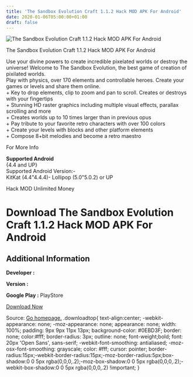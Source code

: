 ```yaml
---
title: 'The Sandbox Evolution Craft 1.1.2 Hack MOD APK For Android'
date: 2020-01-06T05:00:00+01:00
draft: false
---
```


![The Sandbox Evolution Craft 1.1.2 Hack MOD APK For Android](https://i0.wp.com/apkhome.net/wp-content/uploads/2016/11/The-Sandbox-Evolution-Craft-1.1.2.png "The Sandbox Evolution Craft 1.1.2 Hack MOD APK For Android")

  

The Sandbox Evolution Craft 1.1.2 Hack MOD APK For Android

Use your divine powers to create incredible pixelated worlds or destroy the universe! Welcome to The Sandbox Evolution, the best game of creation of pixilated worlds.  
Play with physics, over 170 elements and controllable heroes. Create your games or levels and share them online.  
\+ Key to drop elements, clip to zoom and pan to scroll. Creates or destroys with your fingertips  
\+ Stunning HD raster graphics including multiple visual effects, parallax scrolling and more  
\+ Creates worlds up to 10 times larger than in previous opus  
\+ Pay tribute to your favorite retro characters with over 100 colors  
\+ Create your levels with blocks and other platform elements  
\+ Compose 8+bit melodies and become a retro maestro

For More Info

**Supported Android**  
{4.4 and UP}  
Supported Android Version:-  
KitKat (4.4"4.4.4)- Lollipop (5.0"5.0.2) or UP

Hack MOD Unlimited Money

Download The Sandbox Evolution Craft 1.1.2 Hack MOD APK For Android
===================================================================

Additional Information
----------------------

**Developer :**

**Version :**

**Google Play :** PlayStore

  

[Download Now](https://store4app.co/post/the-sandbox-evolution-craft-1-1-2-hack-mod-apk-for-android_1573672189)

  
Source: [Go homepage.](https://store4app.co/post/the-sandbox-evolution-craft-1-1-2-hack-mod-apk-for-android_1573672189) .downloadtop{ text-align:center; -webkit-appearance: none; -moz-appearance: none; appearance: none; width: 100%; padding: 9px 9px 11px 13px; background-color: #0EBD3F; border: none; color:#fff; border-radius: 3px; outline: none; font-weight;bold; font: 20px 'Open Sans', sans-serif; -webkit-font-smoothing: antialiased; -moz-osx-font-smoothing: grayscale; color: #fff; cursor: pointer; border-radius:15px;-webkit-border-radius:15px;-moz-border-radius:5px;box-shadow:0 0 5px rgba(0,0,0,.2);-moz-box-shadow:0 0 5px rgba(0,0,0,.2);-webkit-box-shadow:0 0 5px rgba(0,0,0,.2) !important; }